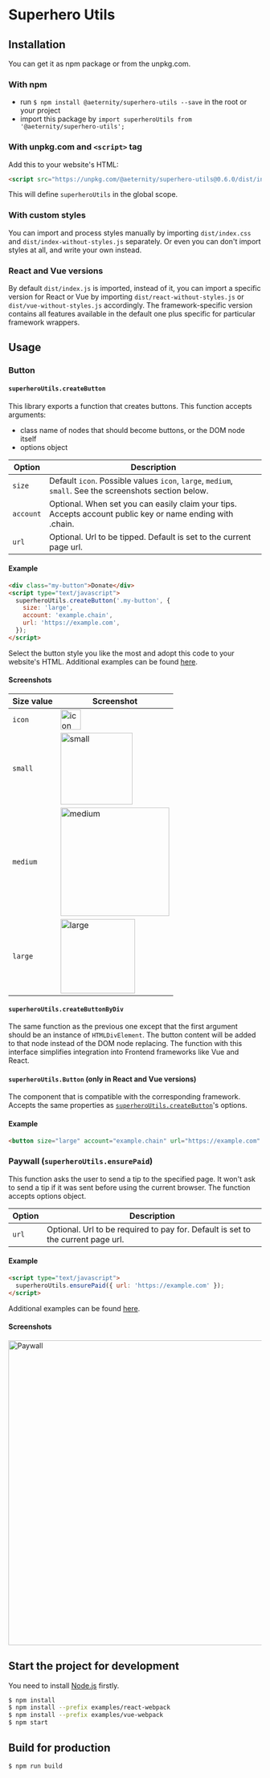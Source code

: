 # Superhero Utils

## Installation

You can get it as npm package or from the unpkg.com.

### With npm

- run `$ npm install @aeternity/superhero-utils --save` in the root or your project
- import this package by `import superheroUtils from '@aeternity/superhero-utils';`

### With unpkg.com and `<script>` tag

Add this to your website's HTML:

```html
<script src="https://unpkg.com/@aeternity/superhero-utils@0.6.0/dist/index.js"></script>
```

This will define `superheroUtils` in the global scope.

### With custom styles

You can import and process styles manually by importing `dist/index.css` and
`dist/index-without-styles.js` separately. Or even you can don't import styles at
all, and write your own instead.

### React and Vue versions

By default `dist/index.js` is imported, instead of it, you can import a specific
version for React or Vue by importing `dist/react-without-styles.js` or
`dist/vue-without-styles.js` accordingly. The framework-specific version contains
all features available in the default one plus specific for particular framework wrappers.

## Usage

### Button

#### `superheroUtils.createButton`

This library exports a function that creates buttons. This function accepts arguments:

- class name of nodes that should become buttons, or the DOM node itself
- options object

| Option    | Description                                                                                               |
| --------- | --------------------------------------------------------------------------------------------------------- |
| `size`    | Default `icon`. Possible values `icon`, `large`, `medium`, `small`. See the screenshots section below.    |
| `account` | Optional. When set you can easily claim your tips. Accepts account public key or name ending with .chain. |
| `url`     | Optional. Url to be tipped. Default is set to the current page url.                                       |

#### Example

```html
<div class="my-button">Donate</div>
<script type="text/javascript">
  superheroUtils.createButton('.my-button', {
    size: 'large',
    account: 'example.chain',
    url: 'https://example.com',
  });
</script>
```

Select the button style you like the most and adopt this code to your website's HTML.
Additional examples can be found [here](examples/index.html).

#### Screenshots

| Size value | Screenshot                                                                                                                                |
| ---------- | ----------------------------------------------------------------------------------------------------------------------------------------- |
| `icon`     | <img width="40" alt="icon" src="https://user-images.githubusercontent.com/9007851/100574757-c3495b00-32eb-11eb-8625-c10c20d26b46.png">    |
| `small`    | <img width="143" alt="small" src="https://user-images.githubusercontent.com/9007851/100574756-c2b0c480-32eb-11eb-8f33-c648ac2f5d53.png">  |
| `medium`   | <img width="216" alt="medium" src="https://user-images.githubusercontent.com/9007851/100574755-c2b0c480-32eb-11eb-9c1e-258d9282112e.png"> |
| `large`    | <img width="148" alt="large" src="https://user-images.githubusercontent.com/9007851/100574754-c2182e00-32eb-11eb-8fb0-281d73d9a75a.png">  |

#### `superheroUtils.createButtonByDiv`

The same function as the previous one except that the first argument should be an
instance of `HTMLDivElement`. The button content will be added to that node instead of
the DOM node replacing. The function with this interface simplifies integration into
Frontend frameworks like Vue and React.

#### `superheroUtils.Button` (only in React and Vue versions)

The component that is compatible with the corresponding framework. Accepts the same
properties as [`superheroUtils.createButton`](#superheroutilscreatebutton)'s options.

#### Example

```html
<button size="large" account="example.chain" url="https://example.com" />
```

### Paywall (`superheroUtils.ensurePaid`)

This function asks the user to send a tip to the specified page. It won't ask to send a
tip if it was sent before using the current browser. The function accepts options object.

| Option | Description                                                                      |
| ------ | -------------------------------------------------------------------------------- |
| `url`  | Optional. Url to be required to pay for. Default is set to the current page url. |

#### Example

```html
<script type="text/javascript">
  superheroUtils.ensurePaid({ url: 'https://example.com' });
</script>
```

Additional examples can be found [here](examples/index.html).

#### Screenshots

<img width="607" alt="Paywall" src="https://user-images.githubusercontent.com/9007851/100574723-b2004e80-32eb-11eb-99b7-765869e665b9.png">

## Start the project for development

You need to install [Node.js](https://nodejs.org/) firstly.

```sh
$ npm install
$ npm install --prefix examples/react-webpack
$ npm install --prefix examples/vue-webpack
$ npm start
```

## Build for production

```sh
$ npm run build
```
